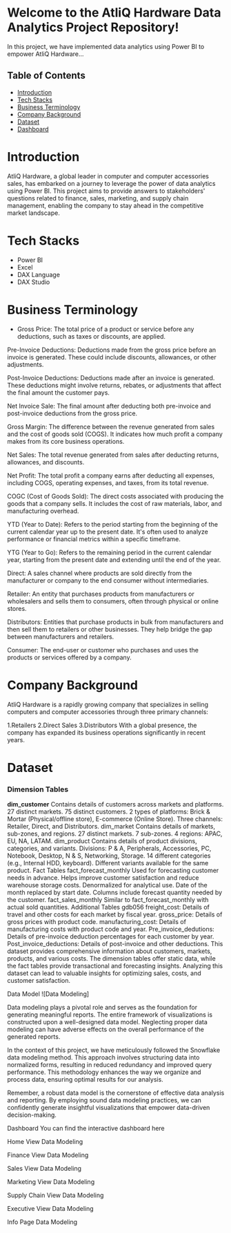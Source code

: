 # Welcome to the AtliQ Hardware Data Analytics Project Repository!

In this project, we have implemented data analytics using Power BI to empower AtliQ Hardware...

## Table of Contents
- [Introduction](#introduction)
- [Tech Stacks](#tech-stacks)
- [Business Terminology](#business-terminology)
- [Company Background](#company-background)
- [Dataset](#dataset)
- [Dashboard](#dashboard)

# Introduction
AtliQ Hardware, a global leader in computer and computer accessories sales, has embarked on a journey to leverage the power of data analytics using Power BI. This project aims to provide answers to stakeholders' questions related to finance, sales, marketing, and supply chain management, enabling the company to stay ahead in the competitive market landscape.

# Tech Stacks
- Power BI
- Excel
- DAX Language
- DAX Studio

# Business Terminology
- Gross Price: The total price of a product or service before any deductions, such as taxes or discounts, are applied.

Pre-Invoice Deductions: Deductions made from the gross price before an invoice is generated. These could include discounts, allowances, or other adjustments.

Post-Invoice Deductions: Deductions made after an invoice is generated. These deductions might involve returns, rebates, or adjustments that affect the final amount the customer pays.

Net Invoice Sale: The final amount after deducting both pre-invoice and post-invoice deductions from the gross price.

Gross Margin: The difference between the revenue generated from sales and the cost of goods sold (COGS). It indicates how much profit a company makes from its core business operations.

Net Sales: The total revenue generated from sales after deducting returns, allowances, and discounts.

Net Profit: The total profit a company earns after deducting all expenses, including COGS, operating expenses, and taxes, from its total revenue.

COGC (Cost of Goods Sold): The direct costs associated with producing the goods that a company sells. It includes the cost of raw materials, labor, and manufacturing overhead.

YTD (Year to Date): Refers to the period starting from the beginning of the current calendar year up to the present date. It's often used to analyze performance or financial metrics within a specific timeframe.

YTG (Year to Go): Refers to the remaining period in the current calendar year, starting from the present date and extending until the end of the year.

Direct: A sales channel where products are sold directly from the manufacturer or company to the end consumer without intermediaries.

Retailer: An entity that purchases products from manufacturers or wholesalers and sells them to consumers, often through physical or online stores.

Distributors: Entities that purchase products in bulk from manufacturers and then sell them to retailers or other businesses. They help bridge the gap between manufacturers and retailers.

Consumer: The end-user or customer who purchases and uses the products or services offered by a company.

# Company Background
AtliQ Hardware is a rapidly growing company that specializes in selling computers and computer accessories through three primary channels:

1.Retailers
2.Direct Sales
3.Distributors
With a global presence, the company has expanded its business operations significantly in recent years.

# Dataset
### Dimension Tables
**dim_customer**
Contains details of customers across markets and platforms.
27 distinct markets.
75 distinct customers.
2 types of platforms: Brick & Mortar (Physical/offline store), E-commerce (Online Store).
Three channels: Retailer, Direct, and Distributors.
dim_market
Contains details of markets, sub-zones, and regions.
27 distinct markets.
7 sub-zones.
4 regions: APAC, EU, NA, LATAM.
dim_product
Contains details of product divisions, categories, and variants.
Divisions: P & A, Peripherals, Accessories, PC, Notebook, Desktop, N & S, Networking, Storage.
14 different categories (e.g., Internal HDD, keyboard).
Different variants available for the same product.
Fact Tables
fact_forecast_monthly
Used for forecasting customer needs in advance.
Helps improve customer satisfaction and reduce warehouse storage costs.
Denormalized for analytical use.
Date of the month replaced by start date.
Columns include forecast quantity needed by the customer.
fact_sales_monthly
Similar to fact_forecast_monthly with actual sold quantities.
Additional Tables
gdb056
freight_cost: Details of travel and other costs for each market by fiscal year.
gross_price: Details of gross prices with product code.
manufacturing_cost: Details of manufacturing costs with product code and year.
Pre_invoice_dedutions: Details of pre-invoice deduction percentages for each customer by year.
Post_invoice_deductions: Details of post-invoice and other deductions.
This dataset provides comprehensive information about customers, markets, products, and various costs. The dimension tables offer static data, while the fact tables provide transactional and forecasting insights. Analyzing this dataset can lead to valuable insights for optimizing sales, costs, and customer satisfaction.

Data Model
![Data Modeling]

Data modeling plays a pivotal role and serves as the foundation for generating meaningful reports. The entire framework of visualizations is constructed upon a well-designed data model. Neglecting proper data modeling can have adverse effects on the overall performance of the generated reports.

In the context of this project, we have meticulously followed the Snowflake data modeling method. This approach involves structuring data into normalized forms, resulting in reduced redundancy and improved query performance. This methodology enhances the way we organize and process data, ensuring optimal results for our analysis.

Remember, a robust data model is the cornerstone of effective data analysis and reporting. By employing sound data modeling practices, we can confidently generate insightful visualizations that empower data-driven decision-making.

Dashboard
You can find the interactive dashboard here

Home View
Data Modeling

Finance View
Data Modeling

Sales View
Data Modeling

Marketing View
Data Modeling

Supply Chain View
Data Modeling

Executive View
Data Modeling

Info Page
Data Modeling

